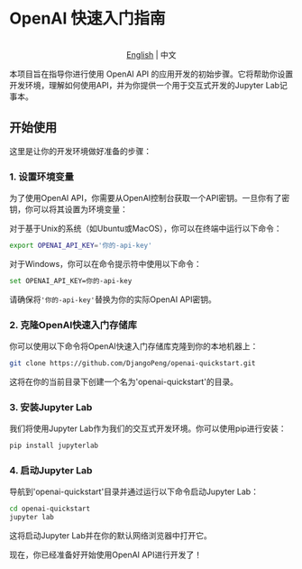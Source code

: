 # OpenAI 快速入门指南

<p align="center">
    <br> <a href="README.md">English</a> | 中文
</p>

本项目旨在指导你进行使用 OpenAI API 的应用开发的初始步骤。它将帮助你设置开发环境，理解如何使用API，并为你提供一个用于交互式开发的Jupyter Lab记事本。

## 开始使用

这里是让你的开发环境做好准备的步骤：

### 1. 设置环境变量

为了使用OpenAI API，你需要从OpenAI控制台获取一个API密钥。一旦你有了密钥，你可以将其设置为环境变量：

对于基于Unix的系统（如Ubuntu或MacOS），你可以在终端中运行以下命令：

```bash
export OPENAI_API_KEY='你的-api-key'
```

对于Windows，你可以在命令提示符中使用以下命令：

```bash
set OPENAI_API_KEY=你的-api-key
```

请确保将`'你的-api-key'`替换为你的实际OpenAI API密钥。

### 2. 克隆OpenAI快速入门存储库

你可以使用以下命令将OpenAI快速入门存储库克隆到你的本地机器上：

```bash
git clone https://github.com/DjangoPeng/openai-quickstart.git
```

这将在你的当前目录下创建一个名为'openai-quickstart'的目录。

### 3. 安装Jupyter Lab

我们将使用Jupyter Lab作为我们的交互式开发环境。你可以使用pip进行安装：

```bash
pip install jupyterlab
```

### 4. 启动Jupyter Lab

导航到'openai-quickstart'目录并通过运行以下命令启动Jupyter Lab：

```bash
cd openai-quickstart
jupyter lab
```

这将启动Jupyter Lab并在你的默认网络浏览器中打开它。

现在，你已经准备好开始使用OpenAI API进行开发了！
